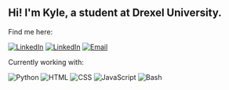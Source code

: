 ## Hi! I'm Kyle, a student at Drexel University.

Find me here:

<a target="_blank" href="https://www.linkedin.com/in/kyle-goetke/"><img class="badge" src="https://img.shields.io/badge/LinkedIn-0077B5?style=for-the-badge&logo=linkedin&logoColor=white" alt="LinkedIn"></a>
<a target="_blank" href="https://kylegoetke.github.io"><img class="badge" src="https://img.shields.io/badge/Website-2A7DDC?style=for-the-badge&logo=web&logoColor=white" alt="LinkedIn"></a>
<a target="_blank" href="mailto:kylegoetke@protonmail.com"><img class="badge" src="https://img.shields.io/badge/Email-8B89CC?style=for-the-badge&logo=protonmail&logoColor=white" alt="Email"></a>

Currently working with:

<img class="badge" src="https://img.shields.io/badge/Python-3776AB?style=for-the-badge&logo=python&logoColor=white" alt="Python"> <img class="badge" src="https://img.shields.io/badge/HTML-E34F26?style=for-the-badge&logo=html5&logoColor=white" alt="HTML"> <img class="badge" src="https://img.shields.io/badge/CSS-1572B6?style=for-the-badge&logo=css3&logoColor=white" alt="CSS"> <img class="badge" src="https://img.shields.io/badge/JavaScript-323330?style=for-the-badge&logo=javascript&logoColor=F7DF1E" alt="JavaScript"> <img class="badge" src="https://img.shields.io/badge/Bash-121011?style=for-the-badge&logo=gnu-bash&logoColor=white" alt="Bash">

<!--Go [here](https://github.com/KyleGoetke-APCSA) to see my APCSA projects-->
